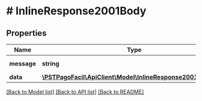 # # InlineResponse2001Body

## Properties

Name | Type | Description | Notes
------------ | ------------- | ------------- | -------------
**message** | **string** | Mensaje de respuesta | [optional] 
**data** | [**\PSTPagoFacil\ApiClient\Model\InlineResponse2001BodyData**](InlineResponse2001BodyData.md) |  | [optional] 

[[Back to Model list]](../../README.md#documentation-for-models) [[Back to API list]](../../README.md#documentation-for-api-endpoints) [[Back to README]](../../README.md)


